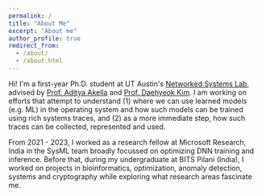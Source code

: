 ```yaml
---
permalink: /
title: "About Me"
excerpt: "About me"
author_profile: true
redirect_from: 
  - /about/
  - /about.html
---
```


Hi! I'm a first-year Ph.D. student at UT Austin's [Networked Systems Lab](https://utns.cs.utexas.edu/), advised by [Prof. Aditya Akella](https://www.cs.utexas.edu/~akella/) and [Prof. Daehyeok Kim](https://daehyeok.kim/). I am working on efforts that attempt to understand (1) where we can use learned models (e.g. ML) in the operating system and how such models can be trained using rich systems traces, and (2) as a more immediate step, how such traces can be collected, represented and used. 

From 2021 - 2023, I worked as a research fellow at Microsoft Research, India in the SysML team broadly focussed on optimizing DNN training and inference. Before that, during my undergraduate at BITS Pilani (India), I worked on projects in bioinformatics, optimization, anomaly detection, systems and cryptography while exploring what research areas fascinate me. 
